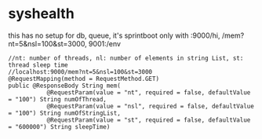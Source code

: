 # syshealth
this has no setup for db, queue, it's sprintboot only with :9000/hi, /mem?nt=5&amp;nsl=100&amp;st=3000, 9001:/env

	//nt: number of threads, nl: number of elements in string List, st: thread sleep time
	//localhost:9000/mem?nt=5&nsl=100&st=3000
	@RequestMapping(method = RequestMethod.GET)
	public @ResponseBody String mem(
		       @RequestParam(value = "nt", required = false, defaultValue = "100") String numOfThread,
		       @RequestParam(value = "nsl", required = false, defaultValue = "100") String numOfStringList,
		       @RequestParam(value = "st", required = false, defaultValue = "600000") String sleepTime)
